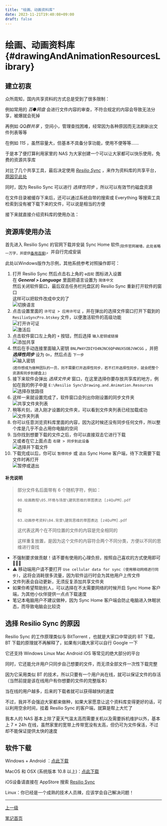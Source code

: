 ```yaml
---
title: "绘画、动画资料库"
date: 2023-11-21T19:40:08+09:00
draft: false
---
```


# 绘画、动画资料库 {#drawingAndAnimationResourcesLibrary}

## 建立初衷

众所周知，国内共享资料的方式总是受到了很多限制：

例如常用的 *百●网盘* 会进行文件内容的审查，不符合规定的内容会导致无法分享，被爆就会死掉

再例如 *QQ群共享* ，空间小，管理查找困难，经常因为各种原因而无法刷新出文件列表等等

在例如 *115* ，虽然容量大，但基本不具备分享功能，使用不便等等……

于是本了便打算利用家里的 NAS 为大家创建一个可以让大家都可以快乐使用，免费的资源共享库

对比了几个共享工具，最后决定使用 *[Resilio Sync](https://www.resilio.com/individuals)* ，来作为资料库的共享平台，[原因见此处](#选择-resilio-sync-的原因)

同时，因为 Resilio Sync 可以进行 *选择性同步* ，所以可以有效节约磁盘资源

在文件目录被缓存下来后，还可以通过系统自带的搜索或 Everything 等搜索工具检索到没有被下载下来的文件，可以说是相当的方便

接下来就直接介绍资料库的使用办法：

## 资源库使用办法

首先进入 Resilio Sync 的官网下载并安装 Sync Home 软件<sub>(软件官网被墙，此处省略一万字，并提供[备用连接](#软件下载))</sub>，并自行完成安装

此处以Windows版作为示例，其他系统参考对照操作即可：

1. 打开 Resilio Sync 然后点击右上角的 `⚙️齿轮` 图标进入设置<br>在 **<i>General > Language</i>** 里面把语言设置为 `简体中文` <br>然后关闭软件窗口，最后双击任务栏托盘区的 Resilio Sync 重新打开软件的窗口<br>这样可以把软件改成中文的了<br>![切换语言](https://github-share-1304366332.cos.ap-guangzhou.myqcloud.com/art/drawingAndAnimationResources/attachments/img001.png)
2. 点击设置里面的 `许可证 > 应用许可证` ，并在弹出的选择文件窗口打开下载到的 `ResilioSyncPro.btskey` 文件，以便激活软件的高级功能<br>![打开许可证](https://github-share-1304366332.cos.ap-guangzhou.myqcloud.com/art/drawingAndAnimationResources/attachments/img002.png)<br>![激活后](https://github-share-1304366332.cos.ap-guangzhou.myqcloud.com/art/drawingAndAnimationResources/attachments/img003.png)
3. 点击软件窗口左上角的 `+` 按钮，然后选择 `输入密钥或链接`<br>![添加共享](https://github-share-1304366332.cos.ap-guangzhou.myqcloud.com/art/drawingAndAnimationResources/attachments/img004.png)
4. 然后在手动连接里面输入密钥 `BNLPW4YZDIYO4NJNC6QP4NUXSOBJVWCGG` ，并把 **<i>选择性同步</i>** 设为 `On`，然后点击 `下一步` <br>![输入密钥](https://github-share-1304366332.cos.ap-guangzhou.myqcloud.com/art/drawingAndAnimationResources/attachments/img005.png)<br><sub>(若你想成为做种团队的一员，则不需要打开选择性同步，若不打开选择性同步，就会把整个资源库同步到硬盘上)</sub>
5. 接下来软件会弹出 *选择文件夹* 窗口，在这里选择你要存放共享库的地方，例如在我的例子中是 `E:\Resilio Sync\Drawing.and.Animation.Resources`<br>![选择存放路径](https://github-share-1304366332.cos.ap-guangzhou.myqcloud.com/art/drawingAndAnimationResources/attachments/img006.png)
6. 这样一来就设置完成了，软件窗口会列出你刚设置的同步文件夹<br>![共享文件夹列表](https://github-share-1304366332.cos.ap-guangzhou.myqcloud.com/art/drawingAndAnimationResources/attachments/img007.png)
7. 稍等片刻，进入刚才设置的文件夹，可以看到文件夹列表已经加载成功<br>![文件夹列表](https://github-share-1304366332.cos.ap-guangzhou.myqcloud.com/art/drawingAndAnimationResources/attachments/img008.png)
8. 你可以任意浏览资料库里面的内容，因为这时候还没有同步任何文件，所以整个库是几乎不会占用你电脑的空间
9. 当你找到想要下载的文件之后，你可以直接双击它进行下载<br>又或者在它上面点击 `右键 > 同步到此设备`<br>![选择并下载文件](https://github-share-1304366332.cos.ap-guangzhou.myqcloud.com/art/drawingAndAnimationResources/attachments/img009.png)
10. 下载完成以后，你可以 `暂停同步` 或 `退出` Sync Home 客户端，待下次需要下载文件时再打开<br>![暂停或退出](https://github-share-1304366332.cos.ap-guangzhou.myqcloud.com/art/drawingAndAnimationResources/attachments/img010.png)

#### 补充说明

> 部分文件名后面带有 6 个随机字符，例如：
>
> `00.绘画教程\05.环境与场景\建筑思维的草图表达 [z4QuPM].pdf`
>
> 和
>
> `03.动画参考资料\04.背景\建筑思维的草图表达 [z4QuPM].pdf`
>
> 这代表这两个在不同位置的文件的内容是完全相同的
>
> 这样重复放置，是因为这个文件的内容符合两个不同分类，方便以不同的思维进行查找

+ 不强制要求做贡献！请不要有使用的心理负担，按照自己喜欢的方式使用即可 🥳🥳🥳
+ ⚠ 移动端用户请不要打开 `Use cellular data for sync (使用移动网络进行同步)`，这将会消耗很多流量，因为软件运行时会为其他用户上传文件
+ 文件列表会自动更新，无须反复添加共享文件夹
+ 如果你希望帮助别人，可以选择在不太需要网络的时候开启 Sync Home 客户端，为其他小伙伴提供一点点下载速度
+ 笔记本电脑用户不建议做种，因为 Sync Home 客户端会防止电脑进入休眠状态，而导致电脑会比较烫

## 选择 Resilio Sync 的原因

Resilio Sync 的工作原理类似与 BitTorrent ，也就是大家口中常说的 BT 下载，BT 下载的原理就不再解释了，如果有兴趣大家可以自行 Google 一下

它还支持 Windows Linux Mac Android iOS 等常见的绝大部分的平台

同时，它还能允许用户只同步自己想要的文件，而无须全部文件一次性下载完整

因为它采用类似 BT 的技术，所以只要有一个用户尚在线，就可以保证文件的存活（当然前提是该在线用户有你想要的文件的完整版本）

当在线的用户越多，后来的下载者就可以获得越快的速度

不过，我并不会强迫大家都来做种，如果大家愿意让这个资料库变得更好的话，可以利用空余时间，挂着 Resilio Sync 的客户端，就算是帮上大忙了

我本人的 NAS 基本上除了夏天气温太高而需要关机以及需要拆机维护以外，基本上 7 × 24h 在线，虽然家里的宽带上传带宽没有太高，但仍可为文件保活，不过却不能保证提供太快的速度

## 软件下载

Windows + Android ：[点此下载](https://github-share-1304366332.cos.ap-guangzhou.myqcloud.com/art/drawingAndAnimationResources/attachments/ResilioSync.zip)

MacOS 和 OSX (系统版本 10.8 以上)：[点此下载](https://github-share-1304366332.cos.ap-guangzhou.myqcloud.com/art/drawingAndAnimationResources/attachments/ResilioSync.dmg)

iOS设备请直接在 AppStore 搜索 [Resilio Sync](https://apps.apple.com/app/resilio-sync/id1126282325)

Linux：你已经是一个成熟的技术人员辣，应该学会自己解决问题！

---

[上一级](..)

[笔记首页](/)